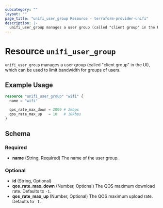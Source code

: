 ```yaml
---
subcategory: ""
layout: ""
page_title: "unifi_user_group Resource - terraform-provider-unifi"
description: |-
  unifi_user_group manages a user group (called "client group" in the UI), which can be used to limit bandwidth for groups of users.
---
```


# Resource `unifi_user_group`

`unifi_user_group` manages a user group (called "client group" in the UI), which can be used to limit bandwidth for groups of users.

## Example Usage

```terraform
resource "unifi_user_group" "wifi" {
  name = "wifi"

  qos_rate_max_down = 2000 # 2mbps
  qos_rate_max_up   = 10   # 10kbps
}
```

## Schema

### Required

- **name** (String, Required) The name of the user group.

### Optional

- **id** (String, Optional)
- **qos_rate_max_down** (Number, Optional) The QOS maximum download rate. Defaults to `-1`.
- **qos_rate_max_up** (Number, Optional) The QOS maximum upload rate. Defaults to `-1`.


